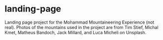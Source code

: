 # landing-page

Landing page project for the Mohammad Mountaineering Experience (not real). Photos of the mountains used in the project are from Tim Stief, Michal Kmet, Matheus Bandoch, Jack Millard, and Luca Micheli on Unsplash.
